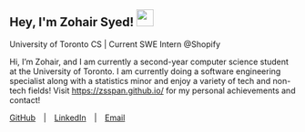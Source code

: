 <h2> Hey, I'm Zohair Syed! <img src="https://images-wixmp-ed30a86b8c4ca887773594c2.wixmp.com/f/90c26696-399c-470d-9da3-6c120cb823f3/dhiwmz4-371921de-d3ef-4119-b0c8-eb19499132de.gif?token=eyJ0eXAiOiJKV1QiLCJhbGciOiJIUzI1NiJ9.eyJzdWIiOiJ1cm46YXBwOjdlMGQxODg5ODIyNjQzNzNhNWYwZDQxNWVhMGQyNmUwIiwiaXNzIjoidXJuOmFwcDo3ZTBkMTg4OTgyMjY0MzczYTVmMGQ0MTVlYTBkMjZlMCIsIm9iaiI6W1t7InBhdGgiOiJcL2ZcLzkwYzI2Njk2LTM5OWMtNDcwZC05ZGEzLTZjMTIwY2I4MjNmM1wvZGhpd216NC0zNzE5MjFkZS1kM2VmLTQxMTktYjBjOC1lYjE5NDk5MTMyZGUuZ2lmIn1dXSwiYXVkIjpbInVybjpzZXJ2aWNlOmZpbGUuZG93bmxvYWQiXX0.-YhL2-X76TiaV4hEpr_1U_4Lvyi617ubiOtwid9fHhI" width="30"></h2>

University of Toronto CS | Current SWE Intern @Shopify

Hi, I’m Zohair, and I am currently a second-year computer science student at the University of Toronto. I am currently doing a software engineering specialist along with a statistics minor and enjoy a variety of tech and non-tech fields! Visit https://zsspan.github.io/ for my personal achievements and contact!


<p>
  <a href="https://github.com/zsspan">GitHub</a> ⠀|⠀
  <a href="https://www.linkedin.com/in/zohair-syed">LinkedIn</a> ⠀|⠀
  <a href="mailto:zohairr.syed@mail.utoronto.ca">Email</a>
</p>


<!--
![Top Languages](https://github-readme-stats.vercel.app/api/top-langs/?username=zsspan&theme=dark&langs_count=10&layout=compact&hide=mako)
-->
